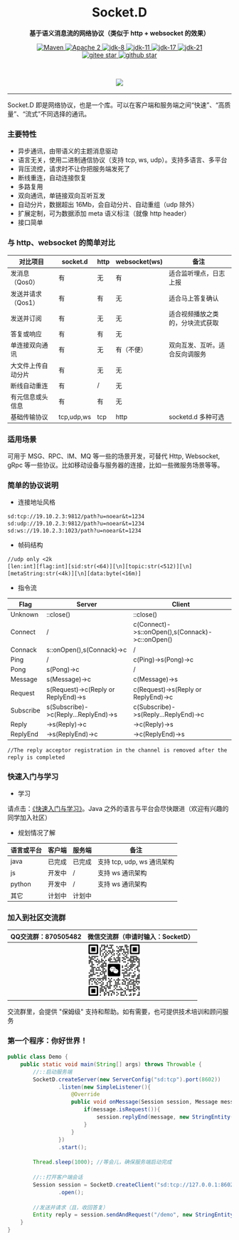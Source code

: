 <h1 align="center" style="text-align:center;">
  Socket.D
</h1>
<p align="center">
	<strong>基于语义消息流的网络协议（类似于 http + websocket 的效果）</strong>
</p>

<p align="center">
    <a target="_blank" href="https://search.maven.org/artifact/org.noear/socketd">
        <img src="https://img.shields.io/maven-central/v/org.noear/socketd.svg?label=Maven%20Central" alt="Maven" />
    </a>
    <a target="_blank" href="https://www.apache.org/licenses/LICENSE-2.0.txt">
		<img src="https://img.shields.io/:license-Apache2-blue.svg" alt="Apache 2" />
	</a>
   <a target="_blank" href="https://www.oracle.com/java/technologies/javase/javase-jdk8-downloads.html">
		<img src="https://img.shields.io/badge/JDK-8-green.svg" alt="jdk-8" />
	</a>
    <a target="_blank" href="https://www.oracle.com/java/technologies/javase/jdk11-archive-downloads.html">
		<img src="https://img.shields.io/badge/JDK-11-green.svg" alt="jdk-11" />
	</a>
    <a target="_blank" href="https://www.oracle.com/java/technologies/javase/jdk17-archive-downloads.html">
		<img src="https://img.shields.io/badge/JDK-17-green.svg" alt="jdk-17" />
	</a>
    <a target="_blank" href="https://www.oracle.com/java/technologies/javase/jdk21-archive-downloads.html">
		<img src="https://img.shields.io/badge/JDK-21-green.svg" alt="jdk-21" />
	</a>
    <br />
    <a target="_blank" href='https://gitee.com/noear/socketd/stargazers'>
        <img src='https://gitee.com/noear/socketd/badge/star.svg' alt='gitee star'/>
    </a>
    <a target="_blank" href='https://github.com/noear/socketd/stargazers'>
        <img src="https://img.shields.io/github/stars/noear/socketd.svg?logo=github" alt="github star"/>
    </a>
</p>

<br/>
<p align="center">
	<a href="https://jq.qq.com/?_wv=1027&k=kjB5JNiC">
	<img src="https://img.shields.io/badge/QQ交流群-870505482-orange"/></a>
</p>


<hr />

Socket.D 即是网络协议，也是一个库。可以在客户端和服务端之间“快速”、“高质量”、“流式”不同选择的通讯。

### 主要特性

* 异步通讯，由带语义的主题消息驱动
* 语言无关，使用二进制通信协议（支持 tcp, ws, udp）。支持多语言、多平台
* 背压流控，请求时不让你把服务端发死了
* 断线重连，自动连接恢复
* 多路复用
* 双向通讯，单链接双向互听互发
* 自动分片，数据超出 16Mb，会自动分片、自动重组（udp 除外）
* 扩展定制，可为数据添加 meta 语义标注（就像 http header）
* 接口简单


### 与 http、websocket 的简单对比

| 对比项目       | socket.d       | http | websocket(ws) | 备注              |
|------------|----------------|------|---------------|-----------------|
| 发消息（Qos0）  | 有              | 无    | 有             | 适合监听埋点，日志上报     |
| 发送并请求（Qos1） | 有              | 有    | 无             | 适合马上答复确认        |
| 发送并订阅      | 有              | 无    | 无             | 适合视频播放之类的，分块流式获取 |
| 答复或响应      | 有              | 有    | 无             |                 |
| 单连接双向通讯    | 有              | 无    | 有（不便）         | 双向互发、互听。适合反向调服务 |
| 大文件上传自动分片  | 有              | 无    | 无             |                 |
| 断线自动重连     | 有              | /    | 无             |                 |
| 有元信息或头信息   | 有              | 有    | 无             |                 |
| 基础传输协议     | tcp,udp,ws | tcp  | http          | socketd.d 多种可选      |




### 适用场景

可用于 MSG、RPC、IM、MQ 等一些的场景开发，可替代 Http, Websocket, gRpc 等一些协议。比如移动设备与服务器的连接，比如一些微服务场景等等。


### 简单的协议说明


* 连接地址风格

```
sd:tcp://19.10.2.3:9812/path?u=noear&t=1234
sd:udp://19.10.2.3:9812/path?u=noear&t=1234
sd:ws://19.10.2.3:1023/path?u=noear&t=1234
```


* 帧码结构

```
//udp only <2k
[len:int][flag:int][sid:str(<64)][\n][topic:str(<512)][\n][metaString:str(<4k)][\n][data:byte(<16m)]
```

* 指令流

| Flag      | Server                               | Client                                          | 
|-----------|--------------------------------------|-------------------------------------------------|
| Unknown   | ::close()                            | ::close()                                       | 
| Connect   | /                                    | c(Connect)->s::onOpen(),s(Connack)->c::onOpen() | 
| Connack   | s::onOpen(),s(Connack)->c            | /                                               | 
| Ping      | /                                    | c(Ping)->s(Pong)->c                             | 
| Pong      | s(Pong)->c                           | /                                               | 
| Message   | s(Message)->c                        | c(Message)->s                                   | 
| Request   | s(Request)->c(Reply or ReplyEnd)->s  | c(Request)->s(Reply or ReplyEnd)->c             |  
| Subscribe | s(Subscribe)->c(Reply...ReplyEnd)->s | c(Subscribe)->s(Reply...ReplyEnd)->c            | 
| Reply     | ->s(Reply)->c                        | ->c(Reply)->s                                   | 
| ReplyEnd  | ->s(ReplyEnd)->c                     | ->c(ReplyEnd)->s                                | 

```
//The reply acceptor registration in the channel is removed after the reply is completed
```



### 快速入门与学习

* 学习

请点击：[《快速入门与学习》](_docs/)。Java 之外的语言与平台会尽快跟进（欢迎有兴趣的同学加入社区）

* 规划情况了解

| 语言或平台  | 客户端 | 服务端 | 备注                   |
|--------|-----|----|----------------------|
| java   | 已完成 | 已完成  | 支持 tcp, udp, ws 通讯架构 |
| js     | 开发中 | /  | 支持 ws 通讯架构           |
| python | 开发中 | /  | 支持 ws 通讯架构           |
| 其它     | 计划中 | 计划中  |                      |




### 加入到社区交流群

| QQ交流群：870505482                       | 微信交流群（申请时输入：SocketD）                   |
|---------------------------|----------------------------------------|
|        | <img src="group_wx.png" width="120" /> 

交流群里，会提供 "保姆级" 支持和帮助。如有需要，也可提供技术培训和顾问服务

### 第一个程序：你好世界！

```java
public class Demo {
    public static void main(String[] args) throws Throwable {
        //::启动服务端
        SocketD.createServer(new ServerConfig("sd:tcp").port(8602))
                .listen(new SimpleListener(){
                    @Override
                    public void onMessage(Session session, Message message) throws IOException {
                        if(message.isRequest()){
                            session.replyEnd(message, new StringEntity("And you too."));
                        }
                    }
                })
                .start();

        Thread.sleep(1000); //等会儿，确保服务端启动完成
        
        //::打开客户端会话
        Session session = SocketD.createClient("sd:tcp://127.0.0.1:8602/?token=1b0VsGusEkddgr3d")
                .open();
        
        //发送并请求（且，收回答复）
        Entity reply = session.sendAndRequest("/demo", new StringEntity("Hello wrold!").meta("user","noear"));
    }
}
```



